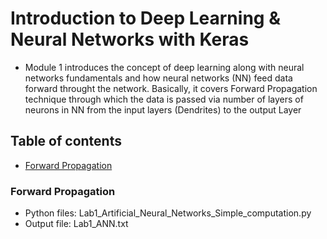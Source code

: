 # Introduction to Deep Learning & Neural Networks with Keras
* Module 1 introduces the concept of deep learning along with neural networks fundamentals and how neural networks (NN) feed data forward throught the network.
Basically, it covers Forward Propagation technique through which the data is passed  via number of layers of neurons in NN from the input layers (Dendrites) to the output Layer

## Table of contents
* [Forward Propagation](#forward-propagation)

### Forward Propagation

* Python files: Lab1_Artificial_Neural_Networks_Simple_computation.py
* Output file: Lab1_ANN.txt

